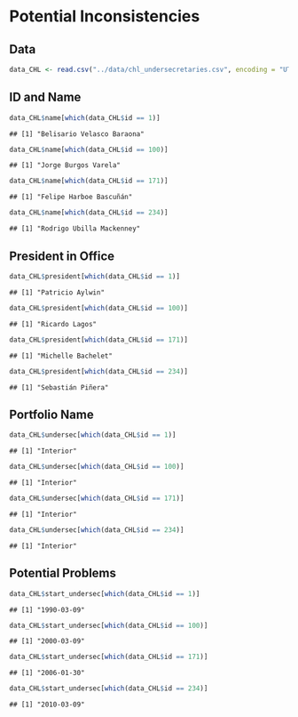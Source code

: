 Potential Inconsistencies
================

## Data

``` r
data_CHL <- read.csv("../data/chl_undersecretaries.csv", encoding = "UTF-8")
```

## ID and Name

``` r
data_CHL$name[which(data_CHL$id == 1)]
```

    ## [1] "Belisario Velasco Baraona"

``` r
data_CHL$name[which(data_CHL$id == 100)]
```

    ## [1] "Jorge Burgos Varela"

``` r
data_CHL$name[which(data_CHL$id == 171)]
```

    ## [1] "Felipe Harboe Bascuñán"

``` r
data_CHL$name[which(data_CHL$id == 234)]
```

    ## [1] "Rodrigo Ubilla Mackenney"

## President in Office

``` r
data_CHL$president[which(data_CHL$id == 1)]
```

    ## [1] "Patricio Aylwin"

``` r
data_CHL$president[which(data_CHL$id == 100)]
```

    ## [1] "Ricardo Lagos"

``` r
data_CHL$president[which(data_CHL$id == 171)]
```

    ## [1] "Michelle Bachelet"

``` r
data_CHL$president[which(data_CHL$id == 234)]
```

    ## [1] "Sebastián Piñera"

## Portfolio Name

``` r
data_CHL$undersec[which(data_CHL$id == 1)]
```

    ## [1] "Interior"

``` r
data_CHL$undersec[which(data_CHL$id == 100)]
```

    ## [1] "Interior"

``` r
data_CHL$undersec[which(data_CHL$id == 171)]
```

    ## [1] "Interior"

``` r
data_CHL$undersec[which(data_CHL$id == 234)]
```

    ## [1] "Interior"

## Potential Problems

``` r
data_CHL$start_undersec[which(data_CHL$id == 1)]
```

    ## [1] "1990-03-09"

``` r
data_CHL$start_undersec[which(data_CHL$id == 100)]
```

    ## [1] "2000-03-09"

``` r
data_CHL$start_undersec[which(data_CHL$id == 171)]
```

    ## [1] "2006-01-30"

``` r
data_CHL$start_undersec[which(data_CHL$id == 234)]
```

    ## [1] "2010-03-09"
